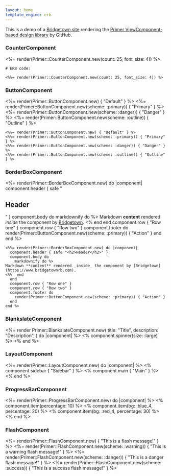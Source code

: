 ```yaml
---
layout: home
template_engine: erb
---
```


This is a demo of a [Bridgetown site](https://www.bridgetownrb.com) rendering the [Primer ViewComponent-based design library](https://primer.style/view-components/) by GitHub.

### CounterComponent

<%= render(Primer::CounterComponent.new(count: 25, font_size: 4)) %>

```erb
# ERB code:

<%%= render(Primer::CounterComponent.new(count: 25, font_size: 4)) %>
```

### ButtonComponent

<div>
<%= render(Primer::ButtonComponent.new) { "Default" } %>
<%= render(Primer::ButtonComponent.new(scheme: :primary)) { "Primary" } %>
<%= render(Primer::ButtonComponent.new(scheme: :danger)) { "Danger" } %>
<%= render(Primer::ButtonComponent.new(scheme: :outline)) { "Outline" } %>
</div>

```erb
<%%= render(Primer::ButtonComponent.new) { "Default" } %>
<%%= render(Primer::ButtonComponent.new(scheme: :primary)) { "Primary" } %>
<%%= render(Primer::ButtonComponent.new(scheme: :danger)) { "Danger" } %>
<%%= render(Primer::ButtonComponent.new(scheme: :outline)) { "Outline" } %>
```

### BorderBoxComponent

<%= render(Primer::BorderBoxComponent.new) do |component|
  component.header { safe "<h2>Header</h2>" }
  component.body do
    markdownify do %>
Markdown **content** rendered _inside_ the component by [Bridgetown](https://www.bridgetownrb.com).
<%  end
  end
  component.row { "Row one" }
  component.row { "Row two" }
  component.footer do
    render(Primer::ButtonComponent.new(scheme: :primary)) { "Action" }
  end
end %>

```erb
<%%= render(Primer::BorderBoxComponent.new) do |component|
  component.header { safe "<h2>Header</h2>" }
  component.body do
    markdownify do %>
Markdown **content** rendered _inside_ the component by [Bridgetown](https://www.bridgetownrb.com).
<%%  end
  end
  component.row { "Row one" }
  component.row { "Row two" }
  component.footer do
    render(Primer::ButtonComponent.new(scheme: :primary)) { "Action" }
  end
end %>
```

### BlankslateComponent

<%= render Primer::BlankslateComponent.new(
  title: "Title",
  description: "Description",
) do |component| %>
  <% component.spinner(size: :large) %>
<% end %>

### LayoutComponent

<%= render(Primer::LayoutComponent.new) do |component| %>
  <% component.sidebar { "Sidebar" } %>
  <% component.main { "Main" } %>
<% end %>

### ProgressBarComponent

<%= render(Primer::ProgressBarComponent.new) do |component| %>
  <% component.item(percentage: 10) %>
  <% component.item(bg: :blue_4, percentage: 20) %>
  <% component.item(bg: :red_4, percentage: 30) %>
<% end %>

### FlashComponent

<%= render(Primer::FlashComponent.new) { "This is a flash message!" } %>
<%= render(Primer::FlashComponent.new(scheme: :warning)) { "This is a warning flash message!" } %>
<%= render(Primer::FlashComponent.new(scheme: :danger)) { "This is a danger flash message!" } %>
<%= render(Primer::FlashComponent.new(scheme: :success)) { "This is a success flash message!" } %>
